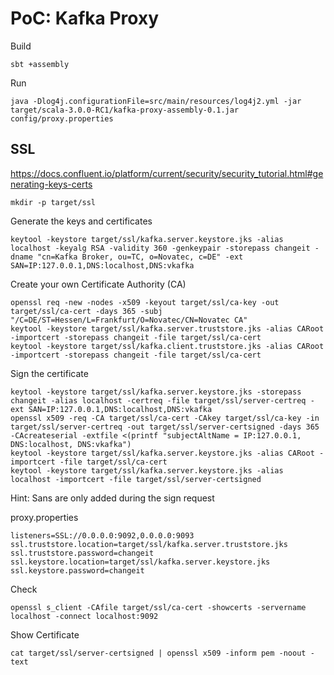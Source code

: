 # PoC: Kafka Proxy

Build
```
sbt +assembly
```

Run
```
java -Dlog4j.configurationFile=src/main/resources/log4j2.yml -jar target/scala-3.0.0-RC1/kafka-proxy-assembly-0.1.jar config/proxy.properties
```

## SSL

https://docs.confluent.io/platform/current/security/security_tutorial.html#generating-keys-certs

```
mkdir -p target/ssl
```

Generate the keys and certificates
```
keytool -keystore target/ssl/kafka.server.keystore.jks -alias localhost -keyalg RSA -validity 360 -genkeypair -storepass changeit -dname "cn=Kafka Broker, ou=TC, o=Novatec, c=DE" -ext SAN=IP:127.0.0.1,DNS:localhost,DNS:vkafka
```

Create your own Certificate Authority (CA)
```
openssl req -new -nodes -x509 -keyout target/ssl/ca-key -out target/ssl/ca-cert -days 365 -subj "/C=DE/ST=Hessen/L=Frankfurt/O=Novatec/CN=Novatec CA"
keytool -keystore target/ssl/kafka.server.truststore.jks -alias CARoot -importcert -storepass changeit -file target/ssl/ca-cert
keytool -keystore target/ssl/kafka.client.truststore.jks -alias CARoot -importcert -storepass changeit -file target/ssl/ca-cert
```

Sign the certificate
```
keytool -keystore target/ssl/kafka.server.keystore.jks -storepass changeit -alias localhost -certreq -file target/ssl/server-certreq -ext SAN=IP:127.0.0.1,DNS:localhost,DNS:vkafka
openssl x509 -req -CA target/ssl/ca-cert -CAkey target/ssl/ca-key -in target/ssl/server-certreq -out target/ssl/server-certsigned -days 365 -CAcreateserial -extfile <(printf "subjectAltName = IP:127.0.0.1, DNS:localhost, DNS:vkafka")
keytool -keystore target/ssl/kafka.server.keystore.jks -alias CARoot -importcert -file target/ssl/ca-cert
keytool -keystore target/ssl/kafka.server.keystore.jks -alias localhost -importcert -file target/ssl/server-certsigned
```
Hint: Sans are only added during the sign request

proxy.properties
```
listeners=SSL://0.0.0.0:9092,0.0.0.0:9093
ssl.truststore.location=target/ssl/kafka.server.truststore.jks
ssl.truststore.password=changeit
ssl.keystore.location=target/ssl/kafka.server.keystore.jks
ssl.keystore.password=changeit
```

Check
```
openssl s_client -CAfile target/ssl/ca-cert -showcerts -servername localhost -connect localhost:9092
```

Show Certificate
```
cat target/ssl/server-certsigned | openssl x509 -inform pem -noout -text
```